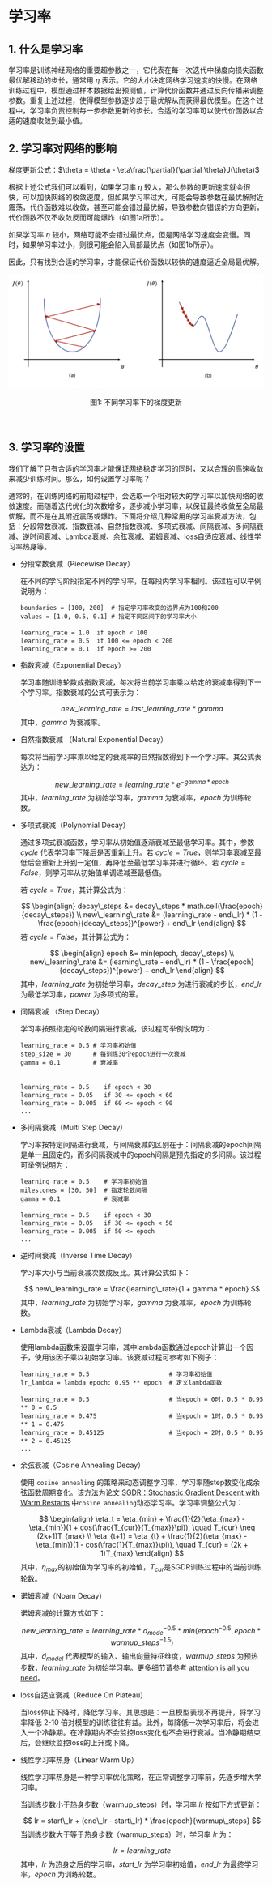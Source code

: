 # 学习率

## 1. 什么是学习率

学习率是训练神经网络的重要超参数之一，它代表在每一次迭代中梯度向损失函数最优解移动的步长，通常用 $\eta$ 表示。它的大小决定网络学习速度的快慢。在网络训练过程中，模型通过样本数据给出预测值，计算代价函数并通过反向传播来调整参数。重复上述过程，使得模型参数逐步趋于最优解从而获得最优模型。在这个过程中，学习率负责控制每一步参数更新的步长。合适的学习率可以使代价函数以合适的速度收敛到最小值。

## 2. 学习率对网络的影响

梯度更新公式：$\theta = \theta - \eta\frac{\partial}{\partial \theta}J(\theta)$

根据上述公式我们可以看到，如果学习率 $\eta$ 较大，那么参数的更新速度就会很快，可以加快网络的收敛速度，但如果学习率过大，可能会导致参数在最优解附近震荡，代价函数难以收敛，甚至可能会错过最优解，导致参数向错误的方向更新，代价函数不仅不收敛反而可能爆炸（如图1a所示）。

如果学习率 $\eta$ 较小，网络可能不会错过最优点，但是网络学习速度会变慢。同时，如果学习率过小，则很可能会陷入局部最优点（如图1b所示）。

因此，只有找到合适的学习率，才能保证代价函数以较快的速度逼近全局最优解。

![learning_rate](../../../images/deep_learning/model_tuning/learning_rate.png)

<center>图1: 不同学习率下的梯度更新</center><br></br>

## 3. 学习率的设置

我们了解了只有合适的学习率才能保证网络稳定学习的同时，又以合理的高速收敛来减少训练时间。那么，如何设置学习率呢？

通常的，在训练网络的前期过程中，会选取一个相对较大的学习率以加快网络的收敛速度。而随着迭代优化的次数增多，逐步减小学习率，以保证最终收敛至全局最优解，而不是在其附近震荡或爆炸。下面将介绍几种常用的学习率衰减方法，包括：分段常数衰减、指数衰减、自然指数衰减、多项式衰减、间隔衰减、多间隔衰减、逆时间衰减、Lambda衰减、余弦衰减、诺姆衰减、loss自适应衰减、线性学习率热身等。

* 分段常数衰减（Piecewise Decay）

  在不同的学习阶段指定不同的学习率，在每段内学习率相同。该过程可以举例说明为：

  ```
  boundaries = [100, 200]  # 指定学习率改变的边界点为100和200
  values = [1.0, 0.5, 0.1] # 指定不同区间下的学习率大小

  learning_rate = 1.0  if epoch < 100
  learning_rate = 0.5  if 100 <= epoch < 200
  learning_rate = 0.1  if epoch >= 200

* 指数衰减（Exponential Decay）

  学习率随训练轮数成指数衰减，每次将当前学习率乘以给定的衰减率得到下一个学习率。指数衰减的公式可表示为：


  $$
  new\_learning\_rate = last\_learning\_rate * gamma
  $$
  其中，$gamma$ 为衰减率。



* 自然指数衰减 （Natural Exponential Decay）

  每次将当前学习率乘以给定的衰减率的自然指数得到下一个学习率。其公式表达为：


  $$
  new\_learning\_rate = learning\_rate * e^{-gamma*epoch}
  $$
  其中，$learning\_rate$ 为初始学习率，$gamma$ 为衰减率，$epoch$ 为训练轮数。



* 多项式衰减（Polynomial Decay）

  通过多项式衰减函数，学习率从初始值逐渐衰减至最低学习率。其中，参数 $cycle$ 代表学习率下降后是否重新上升。若 $cycle=True$，则学习率衰减至最低后会重新上升到一定值，再降低至最低学习率并进行循环。若 $cycle = False$，则学习率从初始值单调递减至最低值。

  若 $cycle=True$，其计算公式为：


  $$
  \begin{align}
  decay\_steps &= decay\_steps * math.ceil(\frac{epoch}{decay\_steps}) \\
  new\_learning\_rate &= (learning\_rate - end\_lr) * (1 - \frac{epoch}{decay\_steps})^{power} + end\_lr
  \end{align}
  $$
  若 $cycle=False$，其计算公式为：


  $$
  \begin{align}
  epoch &= min(epoch, decay\_steps) \\
  new\_learning\_rate &= (learning\_rate - end\_lr) * (1 - \frac{epoch}{decay\_steps})^{power} + end\_lr
  \end{align}
  $$
  其中，$learning\_rate$ 为初始学习率，$decay\_step$ 为进行衰减的步长，$end\_lr$ 为最低学习率，$power$ 为多项式的幂。



* 间隔衰减 （Step Decay）

  学习率按照指定的轮数间隔进行衰减，该过程可举例说明为：

  ```
  learning_rate = 0.5 # 学习率初始值
  step_size = 30      # 每训练30个epoch进行一次衰减
  gamma = 0.1         # 衰减率


  learning_rate = 0.5    if epoch < 30
  learning_rate = 0.05   if 30 <= epoch < 60
  learning_rate = 0.005  if 60 <= epoch < 90
  ...
  ```



* 多间隔衰减（Multi Step Decay）

  学习率按特定间隔进行衰减，与间隔衰减的区别在于：间隔衰减的epoch间隔是单一且固定的，而多间隔衰减中的epoch间隔是预先指定的多间隔。该过程可举例说明为：

  ```
  learning_rate = 0.5    # 学习率初始值
  milestones = [30, 50]  # 指定轮数间隔
  gamma = 0.1            # 衰减率

  learning_rate = 0.5    if epoch < 30
  learning_rate = 0.05   if 30 <= epoch < 50
  learning_rate = 0.005  if 50 <= epoch
  ...
  ```

* 逆时间衰减（Inverse Time Decay）

  学习率大小与当前衰减次数成反比。其计算公式如下：


  $$
  new\_learning\_rate = \frac{learning\_rate}{1 + gamma * epoch}
  $$
  其中，$learning\_rate$ 为初始学习率，$gamma$ 为衰减率，$epoch$ 为训练轮数。



* Lambda衰减（Lambda Decay）

  使用lambda函数来设置学习率，其中lambda函数通过epoch计算出一个因子，使用该因子乘以初始学习率。该衰减过程可参考如下例子：

  ```
  learning_rate = 0.5                      # 学习率初始值
  lr_lambda = lambda epoch: 0.95 ** epoch  # 定义lambda函数

  learning_rate = 0.5                      # 当epoch = 0时，0.5 * 0.95 ** 0 = 0.5
  learning_rate = 0.475                    # 当epoch = 1时，0.5 * 0.95 ** 1 = 0.475
  learning_rate = 0.45125                  # 当epoch = 2时，0.5 * 0.95 ** 2 = 0.45125
  ...
  ```

* 余弦衰减（Cosine Annealing Decay）

  使用 `cosine annealing` 的策略来动态调整学习率，学习率随step数变化成余弦函数周期变化。该方法为论文 [SGDR：Stochastic Gradient Descent with Warm Restarts](https://arxiv.org/abs/1608.03983) 中`cosine annealing`动态学习率。学习率调整公式为：


  $$
  \begin{align}
  \eta_t = \eta_{min} + \frac{1}{2}(\eta_{max} - \eta_{min})(1 + cos(\frac{T_{cur}}{T_{max}}\pi)), \quad T_{cur} \neq (2k+1)T_{max} \\
  \eta_{t+1} = \eta_{t} + \frac{1}{2}(\eta_{max} - \eta_{min})(1 - cos(\frac{1}{T_{max}}\pi)), \quad T_{cur} = (2k + 1)T_{max}
  \end{align}
  $$
  其中，$\eta_{max}$的初始值为学习率的初始值，$T_{cur}$是SGDR训练过程中的当前训练轮数。



* 诺姆衰减（Noam Decay）

  诺姆衰减的计算方式如下：


  $$
  new\_learning\_rate = learning\_rate * d_{mode}^{-0.5}*min(epoch^{-0.5}, epoch*warmup\_steps^{-1.5})
  $$
  其中，$d_{model}$ 代表模型的输入、输出向量特征维度，$warmup\_steps$ 为预热步数，$learning\_rate$ 为初始学习率。更多细节请参考 [attention is all you need](https://arxiv.org/pdf/1706.03762.pdf)。



* loss自适应衰减（Reduce On Plateau）

  当loss停止下降时，降低学习率。其思想是：一旦模型表现不再提升，将学习率降低 2-10 倍对模型的训练往往有益。此外，每降低一次学习率后，将会进入一个冷静期。在冷静期内不会监控loss变化也不会进行衰减。当冷静期结束后，会继续监控loss的上升或下降。



* 线性学习率热身（Linear Warm Up）

  线性学习率热身是一种学习率优化策略，在正常调整学习率前，先逐步增大学习率。

  当训练步数小于热身步数（warmup_steps）时，学习率 $lr$ 按如下方式更新：


  $$
  lr = start\_lr + (end\_lr - start\_lr) * \frac{epoch}{warmup\_steps}
  $$
  当训练步数大于等于热身步数（warmup_steps）时，学习率 $lr$ 为：


  $$
  lr = learning\_rate
  $$
  其中，$lr$ 为热身之后的学习率，$start\_lr$ 为学习率初始值，$end\_lr$ 为最终学习率，$epoch$ 为训练轮数。

